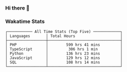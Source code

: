 ### Hi there 👋

<!--
**claserre9/claserre9** is a ✨ _special_ ✨ repository because its `README.md` (this file) appears on your GitHub profile.

Here are some ideas to get you started:

- 🔭 I’m currently working on ...
- 🌱 I’m currently learning ...
- 👯 I’m looking to collaborate on ...
- 🤔 I’m looking for help with ...
- 💬 Ask me about ...
- 📫 How to reach me: ...
- 😄 Pronouns: ...
- ⚡ Fun fact: ...
-->

[//]: # (wakatime-stats)


### Wakatime Stats
```
┌─────────── All Time Stats (Top Five) ────────────┐
│ Languages       │ Total Hours                    │
├─────────────────┼────────────────────────────────┤
│ PHP             │        599 hrs 41 mins         │
│ TypeScript      │         306 hrs 1 min          │
│ Python          │        136 hrs 23 mins         │
│ JavaScript      │        129 hrs 12 mins         │
│ SQL             │        108 hrs 14 mins         │
└─────────────────┴────────────────────────────────┘
```

[//]: # (end-wakatime-stats)










































